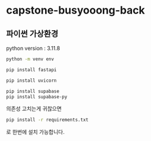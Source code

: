 # capstone-busyooong-back

## 파이썬 가상환경

python version : 3.11.8

```bash
python -m venv env
```

```bash
pip install fastapi
```

```bash
pip install uvicorn
```

```bash
pip install supabase
pip install supabase-py
```

의존성 고치는게 귀찮으면

```bash
pip install -r requirements.txt
```

로 한번에 설치 가능합니다.
